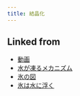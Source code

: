 ```yaml
---
title: 結晶化
---
```



## Linked from

* [動画](/動画)
* [水が凍るメカニズム](/水が凍るメカニズム)
* [氷の図](/氷の図)
* [氷は水に浮く](/氷は水に浮く)


